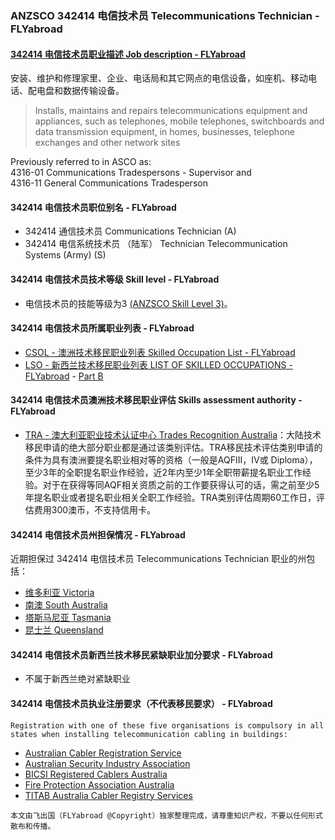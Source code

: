 ### ANZSCO 342414 电信技术员 Telecommunications Technician - FLYabroad ###

#### [342414 电信技术员职业描述 Job description - FLYabroad](http://www.flyabroadvisa.com/anzsco/3424.html#342414)

安装、维护和修理家里、企业、电话局和其它网点的电信设备，如座机、移动电话、配电盘和数据传输设备。

> Installs, maintains and repairs telecommunications equipment and appliances, such as telephones, mobile telephones, switchboards and data transmission equipment, in homes, businesses, telephone exchanges and other network sites

Previously referred to in ASCO as:  
4316-01 Communications Tradespersons - Supervisor and  
4316-11 General Communications Tradesperson

#### 342414 电信技术员职位别名 - FLYabroad
 
- 342414	 通信技术员 Communications Technician (A)
- 342414 电信系统技术员 （陆军） Technician Telecommunication Systems (Army) (S)

#### 342414 电信技术员技术等级 Skill level - FLYabroad

- 电信技术员的技能等级为3 [(ANZSCO Skill Level 3)](http://www.flyabroadvisa.com/anzsco/)。

#### 342414 电信技术员所属职业列表 - FLYabroad

- [CSOL - 澳洲技术移民职业列表 Skilled Occupation List - FLYabroad](http://www.flyabroadvisa.com/sol/)
- [LSO - 新西兰技术移民职业列表 LIST OF SKILLED OCCUPATIONS - FLYabroad](http://nz.flyabroadvisa.com/lso/) - [Part B](partb)

#### 342414 电信技术员澳洲技术移民职业评估 Skills assessment authority - FLYabroad

- [TRA - 澳大利亚职业技术认证中心 Trades Recognition Australia](http://www.flyabroadvisa.com/ass/tra.html)：大陆技术移民申请的绝大部分职业都是通过该类别评估。TRA移民技术评估类别申请的条件为具有澳洲要提名职业相对等的资格（一般是AQFIII，IV或 Diploma），至少3年的全职提名职业作经验，近2年内至少1年全职带薪提名职业工作经验。对于在获得等同AQF相关资质之前的工作要获得认可的话，需之前至少5年提名职业或者提名职业相关全职工作经验。TRA类别评估周期60工作日，评估费用300澳币，不支持信用卡。

#### 342414 电信技术员州担保情况 - FLYabroad

近期担保过 342414 电信技术员 Telecommunications Technician 职业的州包括：

- [维多利亚 Victoria](http://www.flyabroadvisa.com/zdb/vic.html)
- [南澳 South Australia](http://www.flyabroadvisa.com/zdb/sa.html)
- [塔斯马尼亚 Tasmania](http://www.flyabroadvisa.com/zdb/tas.html)
- [昆士兰 Queensland](http://www.flyabroadvisa.com/zdb/qld.html)

#### 342414 电信技术员新西兰技术移民紧缺职业加分要求 - FLYabroad

- 不属于新西兰绝对紧缺职业

#### 342414 电信技术员执业注册要求（不代表移民要求） - FLYabroad

    Registration with one of these five organisations is compulsory in all states when installing telecommunication cabling in buildings:

- [Australian Cabler Registration Service  ](http://www.acrs.com.au/)
- [Australian Security Industry Association  ](http://www.asial.com.au/)
- [BICSI Registered Cablers Australia](http://www.brca.asn.au/)
- [Fire Protection Association Australia ](http://www.fpaa.com.au/)
- [TITAB Australia Cabler Registry Services ](http://www.titab.com.au/)

`本文由飞出国（FLYabroad @Copyright）独家整理完成，请尊重知识产权，不要以任何形式散布和传播。`